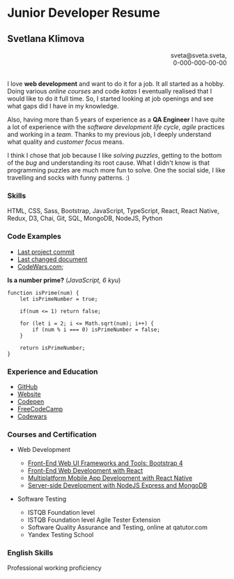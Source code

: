 # Junior Developer Resume

## Svetlana Klimova  

<div align="right">sveta@sveta.sveta,<br/>0-000-000-00-00</div>
<br>

I love **web development** and want to do it for a job. It all started as a
hobby. Doing various _online courses_ and code _katas_ I eventually realised
that I would like to do it full time. So, I started looking at job openings and
see what gaps did I have in my knowledge.

Also, having more than 5 years of experience as a **QA Engineer** I have quite a
lot of experience with the _software development life cycle_, _agile_ practices
and working in a _team_. Thanks to my previous job, I deeply understand what
quality and _customer focus_ means.

I think I chose that job because I like _solving puzzles_, getting to the bottom
of the _bug_ and understanding its root cause. What I didn't know is that
programming puzzles are much more fun to solve. One the social side, I like
travelling and socks with funny patterns. :)

### Skills

HTML, CSS, Sass, Bootstrap, JavaScript, TypeScript, React, React Native, Redux,
D3, Chai, Git, SQL, MongoDB, NodeJS, Python

### Code Examples

- [Last project commit](https://github.com/randomSveta/my-website/commit/132b08cf8dae0300f13409156de9b6ea7cc16277)
- [Last changed document](https://github.com/randomSveta/my-website/blob/master/src/components/pages/projects-history/projects-table/ProjectsHistoryTable.js)
- [CodeWars.com](https://www.codewars.com/users/randomsveta/completed_solutions);

**Is a number prime?** (_JavaScript, 6 kyu_)

```
function isPrime(num) {
    let isPrimeNumber = true;

    if(num <= 1) return false;

    for (let i = 2; i <= Math.sqrt(num); i++) {
        if (num % i === 0) isPrimeNumber = false;
    }

    return isPrimeNumber;
}
```

### Experience and Education

- [GitHub](https://github.com/randomSveta)
- [Website](https://randomsveta.github.io/my-website/)
- [Codepen](https://codepen.io/randomSveta/)
- [FreeCodeCamp](https://www.freecodecamp.org/randomsveta)
- [Codewars](https://www.codewars.com/users/randomsveta)

### Courses and Certification

- Web Development

  - [Front-End Web UI Frameworks and Tools: Bootstrap 4](https://www.coursera.org/account/accomplishments/verify/PC539SHABWY8)
  - [Front-End Web Development with React](https://www.coursera.org/account/accomplishments/verify/MJHU43KBFRXN)
  - [Multiplatform Mobile App Development with React Native](https://www.coursera.org/account/accomplishments/verify/R3ATXSGMMTJQ)
  - [Server-side Development with NodeJS Express and MongoDB](https://www.coursera.org/account/accomplishments/verify/YF88MMJGZYLY)

- Software Testing
  - ISTQB Foundation level
  - ISTQB Foundation level Agile Tester Extension
  - Software Quality Assurance and Testing, online at qatutor.com
  - Yandex Testing School

### English Skills

Professional working proficiency
